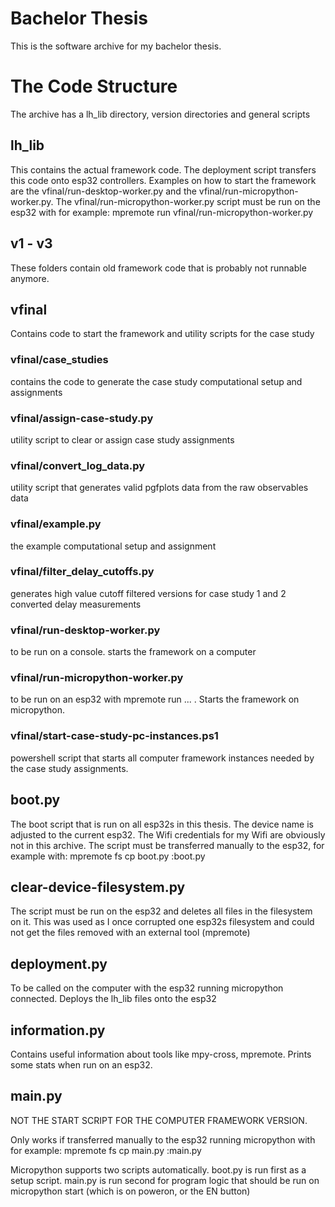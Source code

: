 # Bachelor Thesis
This is the software archive for my bachelor thesis.

# The Code Structure
The archive has a lh_lib directory, version directories and general scripts
## lh_lib
This contains the actual framework code. The deployment script transfers this code onto esp32 controllers.
Examples on how to start the framework are the vfinal/run-desktop-worker.py and the vfinal/run-micropython-worker.py.
The vfinal/run-micropython-worker.py script must be run on the esp32 with for 
example: mpremote run vfinal/run-micropython-worker.py
## v1 - v3
These folders contain old framework code that is probably not runnable anymore.
## vfinal
Contains code to start the framework and utility scripts for the case study
### vfinal/case_studies
contains the code to generate the case study computational setup and assignments
### vfinal/assign-case-study.py
utility script to clear or assign case study assignments
### vfinal/convert_log_data.py
utility script that generates valid pgfplots data from the raw observables data
### vfinal/example.py
the example computational setup and assignment
### vfinal/filter_delay_cutoffs.py
generates high value cutoff filtered versions for case study 1 and 2 converted delay measurements
### vfinal/run-desktop-worker.py
to be run on a console. starts the framework on a computer
### vfinal/run-micropython-worker.py
to be run on an esp32 with mpremote run ... . Starts the framework on micropython.
### vfinal/start-case-study-pc-instances.ps1
powershell script that starts all computer framework instances needed by the case study assignments.
## boot.py
The boot script that is run on all esp32s in this thesis. The device name is adjusted to the current esp32.
The Wifi credentials for my Wifi are obviously not in this archive. The script must be transferred manually to the
esp32, for example with: mpremote fs cp boot.py :boot.py
## clear-device-filesystem.py
The script must be run on the esp32 and deletes all files in the filesystem on it. This was used as I once corrupted
one esp32s filesystem and could not get the files removed with an external tool (mpremote)
## deployment.py
To be called on the computer with the esp32 running micropython connected. Deploys the lh_lib files onto the esp32
## information.py
Contains useful information about tools like mpy-cross, mpremote. Prints some stats when run on an esp32.
## main.py
NOT THE START SCRIPT FOR THE COMPUTER FRAMEWORK VERSION. 

Only works if transferred manually to the esp32 running
micropython with for example: mpremote fs cp main.py :main.py

Micropython supports two scripts automatically. boot.py is run first as a setup script. main.py is run second for
program logic that should be run on micropython start (which is on poweron, or the EN button)